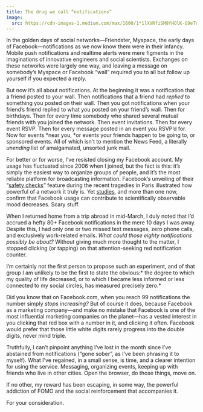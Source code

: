```yaml
---
title: The drug we call “notifications”
image:
  src: https://cdn-images-1.medium.com/max/1600/1*1lXVRfiSM8YHOlK-G9eTnA.png
---
```


In the golden days of social networks—Friendster, Myspace, the early days of
Facebook—notifications as we now know them were in their infancy. Mobile push
notifications and realtime alerts were mere figments in the imaginations of
innovative engineers and social scientists. Exchanges on these networks were
largely one way, and leaving a message on somebody’s Myspace or Facebook “wall”
required you to all but follow up yourself if you expected a reply.

But now it’s all about notifications. At the beginning it was a notification
that a friend posted to your wall. Then notifications that a friend had
*replied* to something you posted on their wall. Then you got notifications when
your friend’s friend replied to what you posted on your friend’s wall. Then for
birthdays. Then for every time somebody who shared several mutual friends with
you joined the network. Then event invitations. Then for every event RSVP. Then
for every message posted in an event you RSVP’d for. Now for events *near you,
*or events your friends happen to be going to, or sponsored events. All of which
isn’t to mention the News Feed, a literally *unending* list of amalgamated,
unsorted junk mail.

For better or for worse, I’ve resisted closing my Facebook account. My usage has
fluctuated since 2006 when I joined, but the fact is this: it’s simply the
easiest way to organize groups of people, and it’s the most reliable platform
for broadcasting information. Facebook’s unveiling of their “[safety
checks](http://time.com/4112585/paris-attacks-facebook-safety-check/)” feature
during the recent tragedies in Paris illustrated how powerful of a network it
truly is. Yet
[studies](http://www.sciencedirect.com/science/article/pii/S0747563214001241),
and more than one now, confirm that Facebook usage can contribute to
scientifically observable mood decreases. Scary stuff.

When I returned home from a trip abroad in mid-March, I duly noted that I’d
accrued a hefty 80+ Facebook notifications in the mere 10 days I was away.
Despite this, I had only one or two missed text messages, zero phone calls, and
exclusively work-related emails. *What could those eighty notifications possibly
be about?* Without giving much more thought to the matter, I stopped clicking
(or tapping) on that attention-seeking red notification counter.

I’m certainly not the first person to propose such an experiment, and of that
group I am unlikely to be the first to state the obvious:* the degree to which
my quality of life decreased, or to which I became less informed or less
connected to my social circles, has measured precisely zero.*

Did you know that on Facebook.com, when you reach 99 notifications the number
simply *stops increasing?* But of course it does, because Facebook as a
marketing company—and make no mistake that Facebook is one of the most
influential marketing companies on the planet—has a vested interest in you
clicking that red box with a number in it, and clicking it often. Facebook would
prefer that those little white digits rarely progress into the double digits,
never mind triple.

Truthfully, I can’t pinpoint anything I’ve lost in the month since I’ve
abstained from notifications (“gone sober”, as I’ve been phrasing it to myself).
What I’ve regained, in a small sense, is time, and a clearer intention for using
the service. Messaging, organizing events, keeping up with friends who live in
other cities. Open the browser, do those things, move on.

If no other, my reward has been escaping, in some way, the powerful addiction of
FOMO and the social reinforcement that accompanies it.

For your consideration.